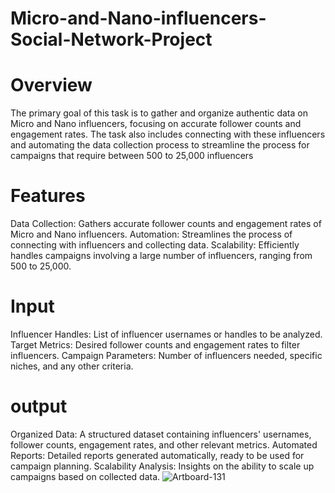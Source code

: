 # Micro-and-Nano-influencers-Social-Network-Project
# Overview
The primary goal of this task is to gather and organize authentic data on Micro and Nano influencers, focusing on accurate follower counts and engagement rates. The task also includes connecting with these influencers and automating the data collection process to streamline the process for campaigns that require between 500 to 25,000 influencers
# Features
Data Collection: Gathers accurate follower counts and engagement rates of Micro and Nano influencers.
Automation: Streamlines the process of connecting with influencers and collecting data.
Scalability: Efficiently handles campaigns involving a large number of influencers, ranging from 500 to 25,000.
# Input
Influencer Handles: List of influencer usernames or handles to be analyzed.
Target Metrics: Desired follower counts and engagement rates to filter influencers.
Campaign Parameters: Number of influencers needed, specific niches, and any other criteria.
# output
Organized Data: A structured dataset containing influencers' usernames, follower counts, engagement rates, and other relevant metrics.
Automated Reports: Detailed reports generated automatically, ready to be used for campaign planning.
Scalability Analysis: Insights on the ability to scale up campaigns based on collected data.
![Artboard-131](https://github.com/user-attachments/assets/98283d6d-561b-4b5c-86b8-8f7772c779e8)
